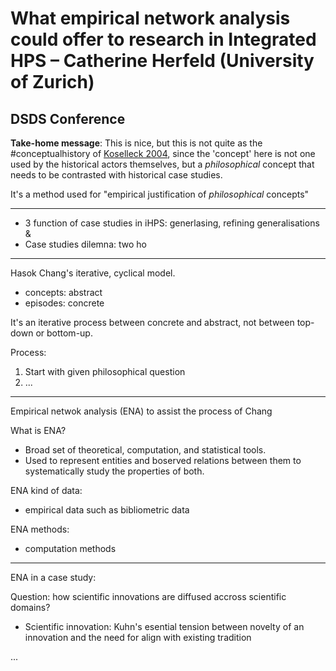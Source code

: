 
# What empirical network analysis could offer to research in Integrated HPS – Catherine Herfeld (University of Zurich)

## DSDS Conference

**Take-home message**: This is nice, but this is not quite as the #conceptualhistory of [Koselleck 2004](Koselleck%202004.md), since the 'concept' here is not one used by the historical actors themselves, but a *philosophical* concept that needs to be contrasted with historical case studies.

It's a method used for "empirical justification of *philosophical* concepts"

---

- 3 function of case studies in iHPS: generlasing, refining generalisations &
- Case studies dilemna: two ho

---

Hasok Chang's iterative, cyclical model.
- concepts: abstract
- episodes: concrete

It's an iterative process between concrete and abstract, not between top-down or bottom-up.


Process:
1. Start with given philosophical question
2. ...



---

Empirical netwok analysis (ENA) to assist the process of Chang


What is ENA?
- Broad set of theoretical, computation, and statistical tools.
- Used to represent entities and boserved relations between them to systematically study the properties of both.

ENA kind of data:
- empirical data such as bibliometric data

ENA methods:
- computation methods


---

ENA in a case study:

Question: how scientific innovations are diffused accross scientific domains?

- Scientific innovation: Kuhn's esential tension between novelty of an innovation and the need for align with existing tradition

...



